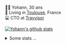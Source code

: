 <p>
  👨🏻 <bold>Yohann</bold>, 30 ans<br/>
  💼 Living in <a href="https://www.google.com/maps?q=toulouse">Toulouse</a>, France<br/>
  💻 CTO at <a href="https://trayvisor.com/">Trayvisor</a><br/>
</p>

<a href="https://github.com/anuraghazra/github-readme-stats"><img align="center" src="https://github-readme-stats-dviw-8taegaswk-yohann84ls-projects.vercel.app//api?username=yohann84L&show_icons=true&include_all_commits=true" alt="Yohann's github stats" /> </a>


<details>
  <summary>Some stats ...</summary><br/>
  

<!--START_SECTION:waka-->
![Code Time](http://img.shields.io/badge/Code%20Time-1%2C282%20hrs%2012%20mins-blue)

![Profile Views](http://img.shields.io/badge/Profile%20Views-1-blue)

**🐱 My GitHub Data** 

> 📦 441.0 kB Used in GitHub's Storage 
 > 
> 🏆 446 Contributions in the Year 2025
 > 
> 🚫 Not Opted to Hire
 > 
> 📜 26 Public Repositories 
 > 
> 🔑 21 Private Repositories 
 > 
**I'm an Early 🐤** 

```text
🌞 Morning                27554 commits       ███████░░░░░░░░░░░░░░░░░░   29.57 % 
🌆 Daytime                53998 commits       ██████████████░░░░░░░░░░░   57.95 % 
🌃 Evening                11483 commits       ███░░░░░░░░░░░░░░░░░░░░░░   12.32 % 
🌙 Night                  145 commits         ░░░░░░░░░░░░░░░░░░░░░░░░░   00.16 % 
```
📅 **I'm Most Productive on Wednesday** 

```text
Monday                   17959 commits       █████░░░░░░░░░░░░░░░░░░░░   19.27 % 
Tuesday                  17506 commits       █████░░░░░░░░░░░░░░░░░░░░   18.79 % 
Wednesday                19058 commits       █████░░░░░░░░░░░░░░░░░░░░   20.45 % 
Thursday                 18917 commits       █████░░░░░░░░░░░░░░░░░░░░   20.30 % 
Friday                   18007 commits       █████░░░░░░░░░░░░░░░░░░░░   19.32 % 
Saturday                 674 commits         ░░░░░░░░░░░░░░░░░░░░░░░░░   00.72 % 
Sunday                   1059 commits        ░░░░░░░░░░░░░░░░░░░░░░░░░   01.14 % 
```


📊 **This Week I Spent My Time On** 

```text
🕑︎ Time Zone: Europe/Paris

💬 Programming Languages: 
HTTP Request             9 hrs 53 mins       █████████████░░░░░░░░░░░░   50.28 % 
Image (svg)              7 hrs 51 mins       ██████████░░░░░░░░░░░░░░░   39.89 % 
Other                    1 hr 56 mins        ██░░░░░░░░░░░░░░░░░░░░░░░   09.83 % 

🔥 Editors: 
Zed                      15 hrs 23 mins      ████████████████████░░░░░   78.23 % 
Figma                    2 hrs 48 mins       ████░░░░░░░░░░░░░░░░░░░░░   14.28 % 
Zoom                     45 mins             █░░░░░░░░░░░░░░░░░░░░░░░░   03.89 % 
Postman                  42 mins             █░░░░░░░░░░░░░░░░░░░░░░░░   03.60 % 

💻 Operating System: 
Mac                      19 hrs 41 mins      █████████████████████████   100.00 % 
```

**I Mostly Code in Python** 

```text
Python                   25 repos            █████████████░░░░░░░░░░░░   53.19 % 
Jupyter Notebook         4 repos             ██░░░░░░░░░░░░░░░░░░░░░░░   08.51 % 
JavaScript               3 repos             ██░░░░░░░░░░░░░░░░░░░░░░░   06.38 % 
HTML                     2 repos             █░░░░░░░░░░░░░░░░░░░░░░░░   04.26 % 
Shell                    1 repo              █░░░░░░░░░░░░░░░░░░░░░░░░   02.13 % 
```




 Last Updated on 21/06/2025 00:42:22 UTC
<!--END_SECTION:waka-->
